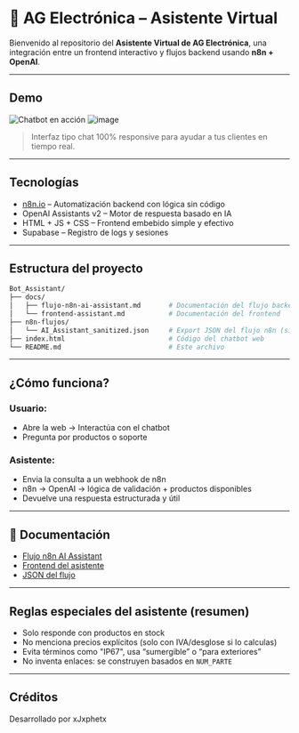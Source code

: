 # 🤖 AG Electrónica – Asistente Virtual

Bienvenido al repositorio del **Asistente Virtual de AG Electrónica**, una integración entre un frontend interactivo y flujos backend usando **n8n + OpenAI**.

---

##  Demo

![Chatbot en acción](https://user-images.githubusercontent.com/demo-placeholder.gif)
![image](https://github.com/user-attachments/assets/8cbf0a13-4d3c-41b2-b955-2395bbf22540)

> Interfaz tipo chat 100% responsive para ayudar a tus clientes en tiempo real.

---

##  Tecnologías

-  [n8n.io](https://n8n.io) – Automatización backend con lógica sin código
-  OpenAI Assistants v2 – Motor de respuesta basado en IA
-  HTML + JS + CSS – Frontend embebido simple y efectivo
-  Supabase – Registro de logs y sesiones

---

##  Estructura del proyecto

```bash
Bot_Assistant/
├── docs/
│   ├── flujo-n8n-ai-assistant.md       # Documentación del flujo backend
│   └── frontend-assistant.md           # Documentación del frontend
├── n8n-flujos/
│   └── AI_Assistant_sanitized.json     # Export JSON del flujo n8n (sin datos sensibles)
├── index.html                          # Código del chatbot web
└── README.md                           # Este archivo
```

---

##  ¿Cómo funciona?

###  Usuario:
- Abre la web → Interactúa con el chatbot
- Pregunta por productos o soporte

###  Asistente:
- Envia la consulta a un webhook de n8n
- n8n → OpenAI → lógica de validación + productos disponibles
- Devuelve una respuesta estructurada y útil

---

## 📝 Documentación

-  [Flujo n8n AI Assistant](./docs/flujo-n8n-ai-assistant.md)
-  [Frontend del asistente](./docs/frontend-assistant.md)
-  [JSON del flujo](./n8n-flujos/AI_Assistant.json)

---

##  Reglas especiales del asistente (resumen)

- Solo responde con productos en stock
- No menciona precios explícitos (solo con IVA/desglose si lo calculas)
- Evita términos como "IP67", usa “sumergible” o “para exteriores”
- No inventa enlaces: se construyen basados en `NUM_PARTE`

---

##  Créditos

Desarrollado por xJxphetx
